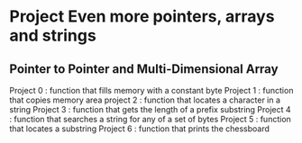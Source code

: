 # Project Even more pointers, arrays and strings

## Pointer to Pointer and Multi-Dimensional Array

Project 0 : function that fills memory with a constant byte
Project 1 : function that copies memory area
project 2 : function that locates a character in a string
Project 3 : function that gets the length of a prefix substring
Project 4 : function that searches a string for any of a set of bytes
Project 5 : function that locates a substring
Project 6 : function that prints the chessboard
